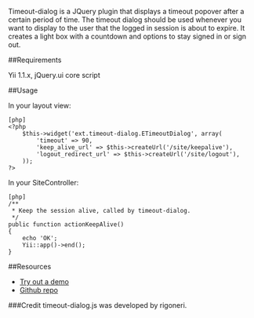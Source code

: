 Timeout-dialog is a JQuery plugin that displays a timeout popover after a certain period of time.
The timeout dialog should be used whenever you want to display to the user that the logged in session is about to expire.
It creates a light box with a countdown and options to stay signed in or sign out.

##Requirements

Yii 1.1.x, jQuery.ui core script

##Usage

In your layout view:
~~~
[php]
<?php
    $this->widget('ext.timeout-dialog.ETimeoutDialog', array(
        'timeout' => 90,
        'keep_alive_url' => $this->createUrl('/site/keepalive'),
        'logout_redirect_url' => $this->createUrl('/site/logout'),
    ));
?>
~~~

In your SiteController:
~~~
[php]
/**
 * Keep the session alive, called by timeout-dialog.
 */
public function actionKeepAlive()
{
    echo 'OK';
    Yii::app()->end();
}
~~~


##Resources

 * [Try out a demo](http://rigoneri.github.com/timeout-dialog.js)
 * [Github repo](https://github.com/digitick/yii-timeout-dialog)

###Credit
timeout-dialog.js was developed by rigoneri.
